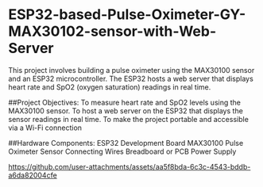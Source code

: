 # ESP32-based-Pulse-Oximeter-GY-MAX30102-sensor-with-Web-Server
This project involves building a pulse oximeter using the MAX30100 sensor and an ESP32 microcontroller. The ESP32 hosts a web server that displays heart rate and SpO2 (oxygen saturation) readings in real time.


##Project Objectives:
To measure heart rate and SpO2 levels using the MAX30100 sensor.
To host a web server on the ESP32 that displays the sensor readings in real time.
To make the project portable and accessible via a Wi-Fi connection


##Hardware Components:
ESP32 Development Board
MAX30100 Pulse Oximeter Sensor
Connecting Wires
Breadboard or PCB
Power Supply



https://github.com/user-attachments/assets/aa5f8bda-6c3c-4543-bddb-a6da82004cfe

